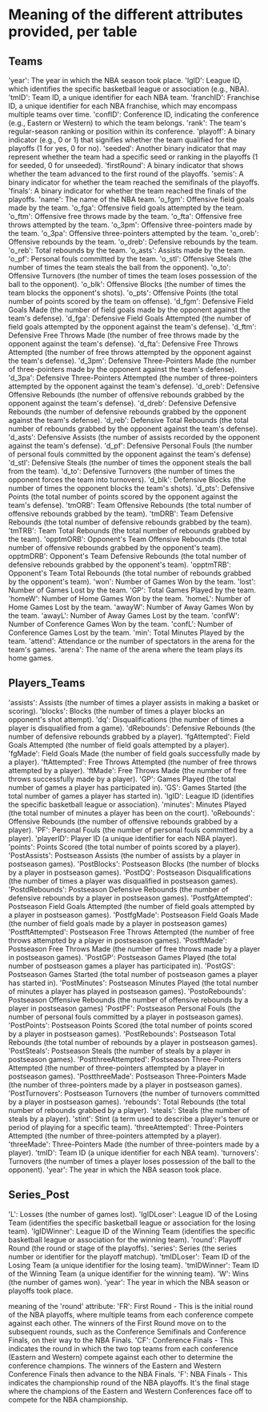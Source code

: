 # Meaning of the different attributes provided, per table

## Teams
'year': The year in which the NBA season took place.
'lgID': League ID, which identifies the specific basketball league or association (e.g., NBA).
'tmID': Team ID, a unique identifier for each NBA team.
'franchID': Franchise ID, a unique identifier for each NBA franchise, which may encompass multiple teams over time.
'confID': Conference ID, indicating the conference (e.g., Eastern or Western) to which the team belongs.
'rank': The team's regular-season ranking or position within its conference.
'playoff': A binary indicator (e.g., 0 or 1) that signifies whether the team qualified for the playoffs (1 for yes, 0 for no).
'seeded': Another binary indicator that may represent whether the team had a specific seed or ranking in the playoffs (1 for seeded, 0 for unseeded).
'firstRound': A binary indicator that shows whether the team advanced to the first round of the playoffs.
'semis': A binary indicator for whether the team reached the semifinals of the playoffs.
'finals': A binary indicator for whether the team reached the finals of the playoffs.
'name': The name of the NBA team.
'o_fgm': Offensive field goals made by the team.
'o_fga': Offensive field goals attempted by the team.
'o_ftm': Offensive free throws made by the team.
'o_fta': Offensive free throws attempted by the team.
'o_3pm': Offensive three-pointers made by the team.
'o_3pa': Offensive three-pointers attempted by the team.
'o_oreb': Offensive rebounds by the team.
'o_dreb': Defensive rebounds by the team.
'o_reb': Total rebounds by the team.
'o_asts': Assists made by the team.
'o_pf': Personal fouls committed by the team.
'o_stl': Offensive Steals (the number of times the team steals the ball from the opponent).
'o_to': Offensive Turnovers (the number of times the team loses possession of the ball to the opponent).
'o_blk': Offensive Blocks (the number of times the team blocks the opponent's shots).
'o_pts': Offensive Points (the total number of points scored by the team on offense).
'd_fgm': Defensive Field Goals Made (the number of field goals made by the opponent against the team's defense).
'd_fga': Defensive Field Goals Attempted (the number of field goals attempted by the opponent against the team's defense).
'd_ftm': Defensive Free Throws Made (the number of free throws made by the opponent against the team's defense).
'd_fta': Defensive Free Throws Attempted (the number of free throws attempted by the opponent against the team's defense).
'd_3pm': Defensive Three-Pointers Made (the number of three-pointers made by the opponent against the team's defense).
'd_3pa': Defensive Three-Pointers Attempted (the number of three-pointers attempted by the opponent against the team's defense).
'd_oreb': Defensive Offensive Rebounds (the number of offensive rebounds grabbed by the opponent against the team's defense).
'd_dreb': Defensive Defensive Rebounds (the number of defensive rebounds grabbed by the opponent against the team's defense).
'd_reb': Defensive Total Rebounds (the total number of rebounds grabbed by the opponent against the team's defense).
'd_asts': Defensive Assists (the number of assists recorded by the opponent against the team's defense).
'd_pf': Defensive Personal Fouls (the number of personal fouls committed by the opponent against the team's defense)
'd_stl': Defensive Steals (the number of times the opponent steals the ball from the team).
'd_to': Defensive Turnovers (the number of times the opponent forces the team into turnovers).
'd_blk': Defensive Blocks (the number of times the opponent blocks the team's shots).
'd_pts': Defensive Points (the total number of points scored by the opponent against the team's defense).
'tmORB': Team Offensive Rebounds (the total number of offensive rebounds grabbed by the team).
'tmDRB': Team Defensive Rebounds (the total number of defensive rebounds grabbed by the team).
'tmTRB': Team Total Rebounds (the total number of rebounds grabbed by the team).
'opptmORB': Opponent's Team Offensive Rebounds (the total number of offensive rebounds grabbed by the opponent's team).
opptmDRB': Opponent's Team Defensive Rebounds (the total number of defensive rebounds grabbed by the opponent's team).
'opptmTRB': Opponent's Team Total Rebounds (the total number of rebounds grabbed by the opponent's team).
'won': Number of Games Won by the team.
'lost': Number of Games Lost by the team.
'GP': Total Games Played by the team.
'homeW': Number of Home Games Won by the team.
'homeL': Number of Home Games Lost by the team.
'awayW': Number of Away Games Won by the team.
'awayL': Number of Away Games Lost by the team.
'confW': Number of Conference Games Won by the team.
'confL': Number of Conference Games Lost by the team.
'min': Total Minutes Played by the team.
'attend': Attendance or the number of spectators in the arena for the team's games.
'arena': The name of the arena where the team plays its home games.

## Players_Teams
'assists': Assists (the number of times a player assists in making a basket or scoring).
'blocks': Blocks (the number of times a player blocks an opponent's shot attempt).
'dq': Disqualifications (the number of times a player is disqualified from a game).
'dRebounds': Defensive Rebounds (the number of defensive rebounds grabbed by a player).
'fgAttempted': Field Goals Attempted (the number of field goals attempted by a player).
'fgMade': Field Goals Made (the number of field goals successfully made by a player).
'ftAttempted': Free Throws Attempted (the number of free throws attempted by a player).
'ftMade': Free Throws Made (the number of free throws successfully made by a player).
'GP': Games Played (the total number of games a player has participated in).
'GS': Games Started (the total number of games a player has started in).
'lgID': League ID (identifies the specific basketball league or association).
'minutes': Minutes Played (the total number of minutes a player has been on the court).
'oRebounds': Offensive Rebounds (the number of offensive rebounds grabbed by a player).
'PF': Personal Fouls (the number of personal fouls committed by a player).
'playerID': Player ID (a unique identifier for each NBA player).
'points': Points Scored (the total number of points scored by a player).
'PostAssists': Postseason Assists (the number of assists by a player in postseason games).
'PostBlocks': Postseason Blocks (the number of blocks by a player in postseason games).
'PostDQ': Postseason Disqualifications (the number of times a player was disqualified in postseason games).
'PostdRebounds': Postseason Defensive Rebounds (the number of defensive rebounds by a player in postseason games).
'PostfgAttempted': Postseason Field Goals Attempted (the number of field goals attempted by a player in postseason games).
'PostfgMade': Postseason Field Goals Made (the number of field goals made by a player in postseason games)
'PostftAttempted': Postseason Free Throws Attempted (the number of free throws attempted by a player in postseason games).
'PostftMade': Postseason Free Throws Made (the number of free throws made by a player in postseason games).
'PostGP': Postseason Games Played (the total number of postseason games a player has participated in).
'PostGS': Postseason Games Started (the total number of postseason games a player has started in).
'PostMinutes': Postseason Minutes Played (the total number of minutes a player has played in postseason games).
'PostoRebounds': Postseason Offensive Rebounds (the number of offensive rebounds by a player in postseason games)
'PostPF': Postseason Personal Fouls (the number of personal fouls committed by a player in postseason games).
'PostPoints': Postseason Points Scored (the total number of points scored by a player in postseason games).
'PostRebounds': Postseason Total Rebounds (the total number of rebounds by a player in postseason games).
'PostSteals': Postseason Steals (the number of steals by a player in postseason games).
'PostthreeAttempted': Postseason Three-Pointers Attempted (the number of three-pointers attempted by a player in postseason games).
'PostthreeMade': Postseason Three-Pointers Made (the number of three-pointers made by a player in postseason games).
'PostTurnovers': Postseason Turnovers (the number of turnovers committed by a player in postseason games).
'rebounds': Total Rebounds (the total number of rebounds grabbed by a player).
'steals': Steals (the number of steals by a player).
'stint': Stint (a term used to describe a player's tenure or period of playing for a specific team).
'threeAttempted': Three-Pointers Attempted (the number of three-pointers attempted by a player).
'threeMade': Three-Pointers Made (the number of three-pointers made by a player).
'tmID': Team ID (a unique identifier for each NBA team).
'turnovers': Turnovers (the number of times a player loses possession of the ball to the opponent).
'year': The year in which the NBA season took place.


## Series_Post
'L': Losses (the number of games lost).
'lgIDLoser': League ID of the Losing Team (identifies the specific basketball league or association for the losing team).
'lgIDWinner': League ID of the Winning Team (identifies the specific basketball league or association for the winning team).
'round': Playoff Round (the round or stage of the playoffs).
'series': Series (the series number or identifier for the playoff matchup).
'tmIDLoser': Team ID of the Losing Team (a unique identifier for the losing team).
'tmIDWinner': Team ID of the Winning Team (a unique identifier for the winning team).
'W': Wins (the number of games won).
'year': The year in which the NBA season or playoffs took place.


meaning of the 'round' attribute:
'FR': First Round - This is the initial round of the NBA playoffs, where multiple teams from each conference compete against each other. The winners of the First Round move on to the subsequent rounds, such as the Conference Semifinals and Conference Finals, on their way to the NBA Finals.
'CF': Conference Finals - This indicates the round in which the two top teams from each conference (Eastern and Western) compete against each other to determine the conference champions. The winners of the Eastern and Western Conference Finals then advance to the NBA Finals.
'F': NBA Finals - This indicates the championship round of the NBA playoffs. It's the final stage where the champions of the Eastern and Western Conferences face off to compete for the NBA championship.
